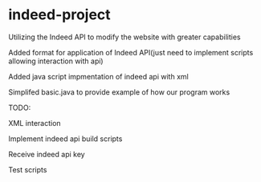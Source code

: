# indeed-project
Utilizing the Indeed API to modify the website with greater capabilities 

Added format for application of Indeed API(just need to implement scripts allowing interaction with api)

Added java script impmentation of indeed api with xml

Simplifed basic.java to provide example of how our program works

TODO:

XML interaction

Implement indeed api build scripts

Receive indeed api key

Test scripts
